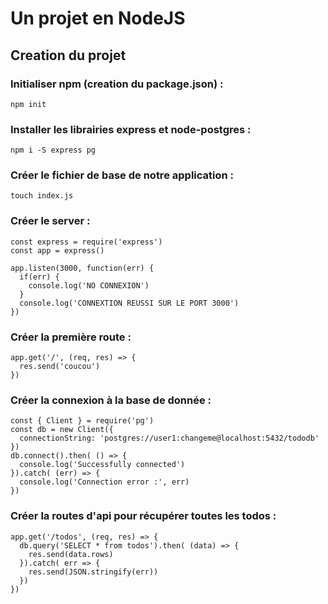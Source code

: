 # Un projet en NodeJS

## Creation du projet

### Initialiser npm (creation du package.json) :

  ```
  npm init
  ```

### Installer les librairies express et node-postgres :

```
npm i -S express pg
```

### Créer le fichier de base de notre application :

```
touch index.js
```

### Créer le server :

```
const express = require('express')
const app = express()

app.listen(3000, function(err) {
  if(err) {
    console.log('NO CONNEXION')
  }
  console.log('CONNEXTION REUSSI SUR LE PORT 3000')
})
```

### Créer la première route :

```
app.get('/', (req, res) => {
  res.send('coucou')
})
```

### Créer la connexion à la base de donnée :

```
const { Client } = require('pg')
const db = new Client({
  connectionString: 'postgres://user1:changeme@localhost:5432/tododb'
})
db.connect().then( () => {
  console.log('Successfully connected')
}).catch( (err) => {
  console.log('Connection error :', err)
})
```

### Créer la routes d'api pour récupérer toutes les todos :

```
app.get('/todos', (req, res) => {
  db.query('SELECT * from todos').then( (data) => {
    res.send(data.rows)
  }).catch( err => {
    res.send(JSON.stringify(err))
  })
})
```
